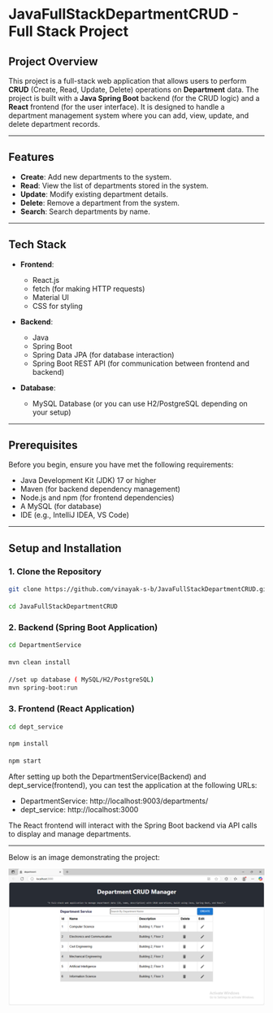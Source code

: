 # JavaFullStackDepartmentCRUD - Full Stack Project


## Project Overview

This project is a full-stack web application that allows users to perform **CRUD** (Create, Read, Update, Delete) operations on **Department** data. The project is built with a **Java Spring Boot** backend (for the CRUD logic) and a **React** frontend (for the user interface). It is designed to handle a department management system where you can add, view, update, and delete department records.

---

## Features

- **Create**: Add new departments to the system.
- **Read**: View the list of departments stored in the system.
- **Update**: Modify existing department details.
- **Delete**: Remove a department from the system.
- **Search**: Search departments by name.

---

## Tech Stack

- **Frontend**: 
  - React.js
  - fetch (for making HTTP requests)
  - Material UI
  - CSS for styling 
  
- **Backend**: 
  - Java
  - Spring Boot
  - Spring Data JPA (for database interaction)
  - Spring Boot REST API (for communication between frontend and backend)
  
- **Database**: 
  - MySQL Database (or you can use H2/PostgreSQL depending on your setup)

---
## Prerequisites

Before you begin, ensure you have met the following requirements:

- Java Development Kit (JDK) 17 or higher
- Maven (for backend dependency management)
- Node.js and npm (for frontend dependencies)
- A MySQL (for database)
- IDE (e.g., IntelliJ IDEA, VS Code)

---
## Setup and Installation

### 1. Clone the Repository

```bash
git clone https://github.com/vinayak-s-b/JavaFullStackDepartmentCRUD.git

cd JavaFullStackDepartmentCRUD
```
### 2. Backend (Spring Boot Application)
```bash
cd DepartmentService

mvn clean install

//set up database ( MySQL/H2/PostgreSQL)
mvn spring-boot:run
```
### 3. Frontend (React Application)
``` bash
cd dept_service

npm install

npm start
```
After setting up both the DepartmentService(Backend) and dept_service(frontend), you can test the application at the following URLs:

- DepartmentService: http://localhost:9003/departments/
- dept_service: http://localhost:3000

The React frontend will interact with the Spring Boot backend via API calls to display and manage departments.

---
Below is an image demonstrating the project:

![Home Page Image](images/Home.PNG)



